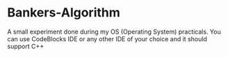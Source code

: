 # Bankers-Algorithm
A small experiment done during my OS (Operating System) practicals.
You can use CodeBlocks IDE or any other IDE of your choice and it should support C++
